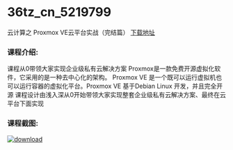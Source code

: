 # 36tz_cn_5219799
云计算之 Proxmox VE云平台实战（完结篇）
[下载地址](http://www.36tz.cn/article/5219799 "下载地址")
### 课程介绍:
课程从0带领大家实现企业级私有云解决方案
Proxmox是一款免费开源虚拟化软件，它采用的是一种去中心化的架构。
Proxmox VE 是一个既可以运行虚拟机也可以运行容器的虚拟化平台。Proxmox VE 基于Debian Linux 开发，并且完全开源
课程设计由浅入深从0开始带领大家实现整套企业级私有云解决方案、最终在云平台下面实现

### 课程截图:
[![download](http://36tz.cn/muke_img/2021_05_2-21.png "下载地址")](http://www.36tz.cn "下载地址")

